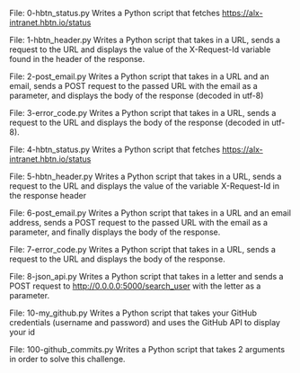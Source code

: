 File: 0-hbtn_status.py Writes a Python script that fetches https://alx-intranet.hbtn.io/status

File: 1-hbtn_header.py Writes a Python script that takes in a URL, sends a request to the URL and displays the value of the X-Request-Id variable found in the header of the response.

File: 2-post_email.py Writes a Python script that takes in a URL and an email, sends a POST request to the passed URL with the email as a parameter, and displays the body of the response (decoded in utf-8)

File: 3-error_code.py Writes a Python script that takes in a URL, sends a request to the URL and displays the body of the response (decoded in utf-8).

File: 4-hbtn_status.py Writes a Python script that fetches https://alx-intranet.hbtn.io/status

File: 5-hbtn_header.py Writes a Python script that takes in a URL, sends a request to the URL and displays the value of the variable X-Request-Id in the response header

File: 6-post_email.py Writes a Python script that takes in a URL and an email address, sends a POST request to the passed URL with the email as a parameter, and finally displays the body of the response.

File: 7-error_code.py Writes a Python script that takes in a URL, sends a request to the URL and displays the body of the response.

File: 8-json_api.py Writes a Python script that takes in a letter and sends a POST request to http://0.0.0.0:5000/search_user with the letter as a parameter.

File: 10-my_github.py Writes a Python script that takes your GitHub credentials (username and password) and uses the GitHub API to display your id

File: 100-github_commits.py Writes a Python script that takes 2 arguments in order to solve this challenge.